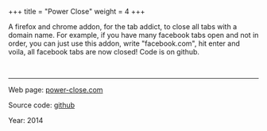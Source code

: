 +++
title = "Power Close"
weight = 4
+++

A firefox  and chrome addon, for the tab addict, to close all tabs with a domain name. For
example, if you have many facebook tabs open and not in order, you can just use
this addon, write "facebook.com", hit enter and voila, all facebook tabs are now
closed! Code is on github. 

<br />

---

Web page: [power-close.com](https://power-close.com)

Source code: [github](https://github.com/mos3abof/power-close)

Year: 2014
